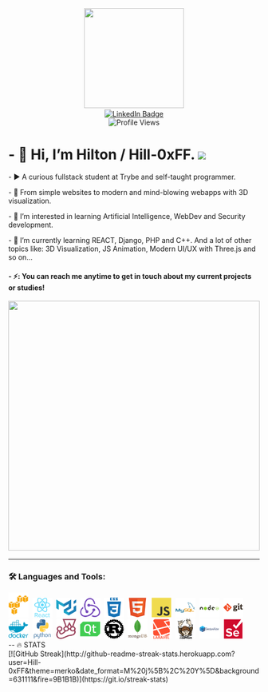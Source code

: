 <div id="banner" align="center">
  <img src = "https://media.giphy.com/media/5YgvUvKvDiQVUdZxLX/giphy.gif" width="200px" height="200px" />
</div>
<div id="badges" align="center">
  <a href="https://www.linkedin.com/in/hilton-c-p-3203a7218/">
  <img src="https://img.shields.io/badge/LinkedIn-blue?style=for-the-badge&logo=linkedin&logoColor=white" alt="LinkedIn Badge"/>
  </a>
</div>
<div id="prof-cnt" align="center">
  <img src="https://komarev.com/ghpvc/?username=Hill-0xFF&style=flat-square&color=blue" alt="Profile Views"/>
</div>
<h1>
  - 👋 Hi, I’m Hilton / Hill-0xFF.
  <img src="https://media.giphy.com/media/hvRJCLFzcasrR4ia7z/giphy.gif" width="30px"/>
</h1>
<p> - ▶️ A curious fullstack student at Trybe and self-taught programmer.</p>
<p> - 🔭 From simple websites to modern and mind-blowing webapps with 3D visualization.</p>
<p> - 👀 I’m interested in learning Artificial Intelligence, WebDev and Security development. </p>
<p> - 🌱 I’m currently learning REACT, Django, PHP and C++. And a lot of other topics like: 3D Visualization, JS Animation, Modern UI/UX with Three.js and so on... </p>
<h4> - ⚡: You can reach me anytime to get in touch about my current projects or studies!</h4>

<div id="footer">
  <img src="https://media.giphy.com/media/axnFGXT6MzvgY/giphy.gif" width="100%" height="500px"/>
</div>
<!---
Hill-0xFF/Hill-0xFF is a ✨ special ✨ repository because its `README.md` (this file) appears on your GitHub profile.
You can click the Preview link to take a look at your changes.
--->

---
### 🛠️ Languages and Tools:
<div>
   <img src="https://github.com/devicons/devicon/blob/master/icons/amazonwebservices/amazonwebservices-original.svg" title="AWS" alt="AWS" width="40"     height="50"/>&nbsp;
  <img src="https://github.com/devicons/devicon/blob/master/icons/react/react-original-wordmark.svg" title="React" alt="React" width="40" height="40"/>&nbsp;
  <img src="https://github.com/devicons/devicon/blob/master/icons/materialui/materialui-original.svg" title="Material UI" alt="Material UI" width="40" height="40"/>&nbsp;
  <img src="https://github.com/devicons/devicon/blob/master/icons/redux/redux-original.svg" title="Redux" alt="Redux " width="40" height="40"/>&nbsp;
  <img src="https://github.com/devicons/devicon/blob/master/icons/css3/css3-plain-wordmark.svg"  title="CSS3" alt="CSS" width="40" height="40"/>&nbsp;
  <img src="https://github.com/devicons/devicon/blob/master/icons/html5/html5-original.svg" title="HTML5" alt="HTML" width="40" height="40"/>&nbsp;
  <img src="https://github.com/devicons/devicon/blob/master/icons/javascript/javascript-original.svg" title="JavaScript" alt="JavaScript" width="40" height="40"/>&nbsp;
  <img src="https://github.com/devicons/devicon/blob/master/icons/mysql/mysql-original-wordmark.svg" title="MySQL"  alt="MySQL" width="40" height="40"/>&nbsp;
  <img src="https://github.com/devicons/devicon/blob/master/icons/nodejs/nodejs-original-wordmark.svg" title="NodeJS" alt="NodeJS" width="40" height="40"/>&nbsp;
  <img src="https://github.com/devicons/devicon/blob/master/icons/git/git-original-wordmark.svg" title="Git" **alt="Git" width="40" height="40"/>&nbsp;
  <img src="https://github.com/devicons/devicon/blob/master/icons/docker/docker-plain-wordmark.svg" title="Docker"  alt="Docker" width="40" height="40"/>&nbsp;
  <img src="https://github.com/devicons/devicon/blob/master/icons/python/python-original-wordmark.svg" title="Python" alt="Python" width="40" height="40"/>&nbsp;
  <img src="https://github.com/devicons/devicon/blob/master/icons/jest/jest-plain.svg" title="Jest" alt="Jest" width="40" height="40"/>&nbsp;
  <img src="https://github.com/devicons/devicon/blob/master/icons/qt/qt-original.svg" title="Qt" alt="Qt" width="40" height="40"/>&nbsp;
  <img src="https://github.com/devicons/devicon/blob/master/icons/rust/rust-plain.svg" title="Rust" alt="Rust" width="40" height="40"/>&nbsp;
  <img src="https://github.com/devicons/devicon/blob/master/icons/mongodb/mongodb-original-wordmark.svg" title="MongoDB" alt="MongoDB" width="40" height="40"/>&nbsp;
  <img src="https://github.com/devicons/devicon/blob/master/icons/laravel/laravel-plain-wordmark.svg" title="Laravel" alt="Laravel" width="40" height="40"/>&nbsp;
  <img src="https://github.com/devicons/devicon/blob/master/icons/composer/composer-original.svg" title="Composer" alt="Composer" width="40" height="40"/>&nbsp;
  <img src="https://github.com/devicons/devicon/blob/master/icons/sequelize/sequelize-original-wordmark.svg" title="Sequelize" alt="Sequelize" width="40" height="40"/>&nbsp;
  <img src="https://github.com/devicons/devicon/blob/master/icons/selenium/selenium-original.svg" title="Selenium" alt="Selenium" width="40" height="40"/>&nbsp;
</div>
-- 🔥 STATS
<div id="stats">
<!--   <a href="https://git.io/streak-stats">
    <img src="https://streak-stats.demolab.com?user=Hill-0xFF"/>
   </a> -->
[![GitHub Streak](http://github-readme-streak-stats.herokuapp.com?user=Hill-0xFF&theme=merko&date_format=M%20j%5B%2C%20Y%5D&background=631111&fire=9B1B1B)](https://git.io/streak-stats)

<!--   [![Top Langs](https://github-readme-stats.vercel.app/api/top-langs/?username=Hill-0xFF&layout=compact&theme=vision-friendly-dark)](https://github.com/anuraghazra/github-readme-stats) -->
</div>
